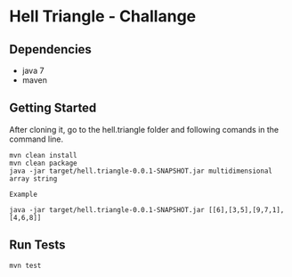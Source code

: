 # Hell Triangle - Challange

## Dependencies
* java 7
* maven

## Getting Started
After cloning it, go to the hell.triangle folder and following comands in the command line.
```
mvn clean install
mvn clean package
java -jar target/hell.triangle-0.0.1-SNAPSHOT.jar multidimensional array string

Example

java -jar target/hell.triangle-0.0.1-SNAPSHOT.jar [[6],[3,5],[9,7,1],[4,6,8]]

```

## Run Tests
```
mvn test
```

